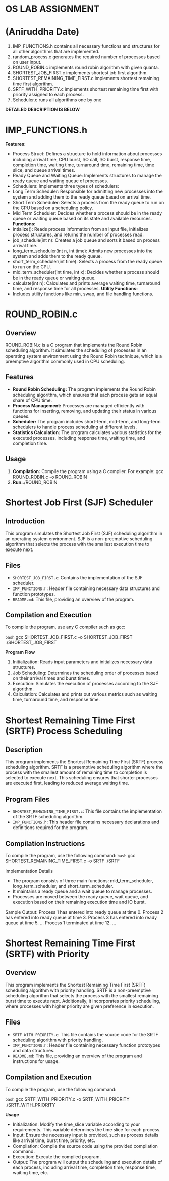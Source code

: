 # OS LAB ASSIGNMENT

# (Aniruddha Date)

1. IMP_FUNCTIONS.h contains all necessary functions and structures for all other algorithms that are implemented.
2. random_process.c generates the required number of processes based on user input.
3. ROUND_ROBIN.c implements round robin algorithm with given quanta.
4. SHORTEST_JOB_FIRST.c implements shortest job first algorithm.
5. SHORTEST_REMAINING_TIME_FIRST.c implements shortest remaining time first algorithm.
6. SRTF_WITH_PRIORITY.c implements shortest remaining time first with priority assigned to each process.
7. Scheduler.c runs all algorithms one by one

**DETAILED DESCRIPTION IS BELOW**

# IMP_FUNCTIONS.h
**Features:**
- Process Struct: Defines a structure to hold information about processes including arrival time, CPU burst, I/O call, I/O burst, response time, completion time, waiting time, turnaround time, remaining time, time slice, and queue arrival times.
- Ready Queue and Waiting Queue: Implements structures to manage the ready queue and waiting queue of processes.
- Schedulers: Implements three types of schedulers:
- Long Term Scheduler: Responsible for admitting new processes into the system and adding them to the ready queue based on arrival time.
- Short Term Scheduler: Selects a process from the ready queue to run on the CPU based on a scheduling policy.
- Mid Term Scheduler: Decides whether a process should be in the ready queue or waiting queue based on its state and available resources.
**Functions:**
- intialize(): Reads process information from an input file, initializes process structures, and returns the number of processes read.
- job_schedule(int n): Creates a job queue and sorts it based on process arrival time.
- long_term_scheduler(int n, int time): Admits new processes into the system and adds them to the ready queue.
- short_term_scheduler(int time): Selects a process from the ready queue to run on the CPU.
- mid_term_scheduler(int time, int x): Decides whether a process should be in the ready queue or waiting queue.
- calculate(int n): Calculates and prints average waiting time, turnaround time, and response time for all processes.
**Utility Functions:**
- Includes utility functions like min, swap, and file handling functions.

# ROUND_ROBIN.c

## Overview
ROUND_ROBIN.c is a C program that implements the Round Robin scheduling algorithm. It simulates the scheduling of processes in an operating system environment using the Round Robin technique, which is a preemptive algorithm commonly used in CPU scheduling.

## Features
- **Round Robin Scheduling:** The program implements the Round Robin scheduling algorithm, which ensures that each process gets an equal share of CPU time.
- **Process Management:** Processes are managed efficiently with functions for inserting, removing, and updating their status in various queues.
- **Scheduler:** The program includes short-term, mid-term, and long-term schedulers to handle process scheduling at different levels.
- **Statistics Calculation:** The program calculates various statistics for the executed processes, including response time, waiting time, and completion time.

## Usage
1. **Compilation:** Compile the program using a C compiler. For example: gcc ROUND_ROBIN.c -o ROUND_ROBIN
2. **Run:**./ROUND_ROBIN

# Shortest Job First (SJF) Scheduler

## Introduction
This program simulates the Shortest Job First (SJF) scheduling algorithm in an operating system environment. SJF is a non-preemptive scheduling algorithm that selects the process with the smallest execution time to execute next.

## Files
- `SHORTEST_JOB_FIRST.c`: Contains the implementation of the SJF scheduler.
- `IMP_FUNCTIONS.h`: Header file containing necessary data structures and function prototypes.
- `README.md`: This file, providing an overview of the program.

## Compilation and Execution
To compile the program, use any C compiler such as gcc:

```bash```
gcc SHORTEST_JOB_FIRST.c -o SHORTEST_JOB_FIRST
./SHORTEST_JOB_FIRST

**Program Flow**
1. Initialization: Reads input parameters and initializes necessary data structures.
2. Job Scheduling: Determines the scheduling order of processes based on their arrival times and burst times.
3. Execution: Simulates the execution of processes according to the SJF algorithm.
4. Calculation: Calculates and prints out various metrics such as waiting time, turnaround time, and response time.

# Shortest Remaining Time First (SRTF) Process Scheduling

## Description
This program implements the Shortest Remaining Time First (SRTF) process scheduling algorithm. SRTF is a preemptive scheduling algorithm where the process with the smallest amount of remaining time to completion is selected to execute next. This scheduling ensures that shorter processes are executed first, leading to reduced average waiting time.

## Program Files
- `SHORTEST_REMAINING_TIME_FIRST.c`: This file contains the implementation of the SRTF scheduling algorithm.
- `IMP_FUNCTIONS.h`: This header file contains necessary declarations and definitions required for the program.

## Compilation Instructions
To compile the program, use the following command:
```bash```
gcc SHORTEST_REMAINING_TIME_FIRST.c -o SRTF
./SRTF

Implementation Details
- The program consists of three main functions: mid_term_scheduler, long_term_scheduler, and short_term_scheduler.
- It maintains a ready queue and a wait queue to manage processes.
- Processes are moved between the ready queue, wait queue, and execution based on their remaining execution time and IO burst.

Sample Output:
Process 1 has entered into ready queue at time 0.
Process 2 has entered into ready queue at time 3.
Process 3 has entered into ready queue at time 5.
...
Process 1 terminated at time 12.
...

# Shortest Remaining Time First (SRTF) with Priority

## Overview

This program implements the Shortest Remaining Time First (SRTF) scheduling algorithm with priority handling. SRTF is a non-preemptive scheduling algorithm that selects the process with the smallest remaining burst time to execute next. Additionally, it incorporates priority scheduling, where processes with higher priority are given preference in execution.

## Files

- `SRTF_WITH_PRIORITY.c`: This file contains the source code for the SRTF scheduling algorithm with priority handling.
- `IMP_FUNCTIONS.h`: Header file containing necessary function prototypes and data structures.
- `README.md`: This file, providing an overview of the program and instructions for usage.

## Compilation and Execution

To compile the program, use the following command:

```bash```
gcc SRTF_WITH_PRIORITY.c -o SRTF_WITH_PRIORITY
./SRTF_WITH_PRIORITY

**Usage**
- Initialization: Modify the time_slice variable according to your requirements. This variable determines the time slice for each process.
- Input: Ensure the necessary input is provided, such as process details like arrival time, burst time, priority, etc.
- Compilation: Compile the source code using the provided compilation command.
- Execution: Execute the compiled program.
- Output: The program will output the scheduling and execution details of each process, including arrival time, completion time, response time, waiting time, etc.


